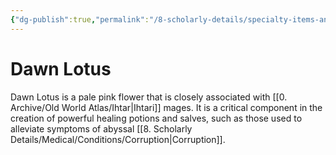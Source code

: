 ```yaml
---
{"dg-publish":true,"permalink":"/8-scholarly-details/specialty-items-and-materials/plants-and-fungi/dawn-lotus/","noteIcon":""}
---
```


# Dawn Lotus

Dawn Lotus is a pale pink flower that is closely associated with [[0. Archive/Old World Atlas/Ihtar\|Ihtari]] mages. It is a critical component in the creation of powerful healing potions and salves, such as those used to alleviate symptoms of abyssal [[8. Scholarly Details/Medical/Conditions/Corruption\|Corruption]]. 
